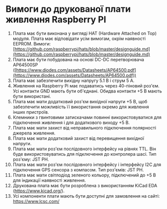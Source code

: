 # Вимоги до друкованої плати живлення Raspberry PI

1. Плата має бути виконана у вигляді HAT (Hardware Attached on Top) модуля. Плата має відповідати усім вимогам, окрім наявності EEPROM. Вимоги: [https://github.com/raspberrypi/hats/blob/master/designguide.md](https://github.com/raspberrypi/hats/blob/master/designguide.md)
2. Плата має бути побудована на основі DC-DC перетворювача AP64500SP ([https://www.diodes.com/assets/Datasheets/AP64500.pdf](https://www.diodes.com/assets/Datasheets/AP64500.pdf))
3. Плата має забезпечити вихідну напругу 5.1 В і струм 5 А.
4. Живлення на Raspberry Pi має подаватись через 40-піновий роз'єм. Усі контакти GND мають бути об'єднані. Обидва контакти +5 В мають бути використані.
5. Плата має мати додатковий роз'єм вихідної напруги +5 В, щоб забезпечити можливість її використання окремо для живлення інших пристроїв.
6. Клемники з гвинтовими затискачами повинні використовуватися для підключення живлення і для додаткового виходу +5 В.
7. Плата має мати захист від неправильного підключення полярності джерела живлення.
8. Плата має мати додатковий захист від перевищення вихідної напруги.
9. Плата має мати роз'єм послідовного інтерфейсу на рівнях TTL. Він буде використовуватись для підключення до контролера шасі. Тип роз'єму: JST PH.
10. Плата має мати роз'єм послідовного інтерфейсу і інтерфейсу I2C для підключення GPS сенсора з компасом. Тип роз'ємів: JST PH.
11. Плата має мати світлодіод зеленого кольору, підключений до +5 В для індикації наявності живлення.
12. Друкована плата має бути розроблена з використанням KiCad EDA (https://www.kicad.org/).
13. Усі компоненти плати мають бути доступні для замовлення на сайті: https://www.lcsc.com/